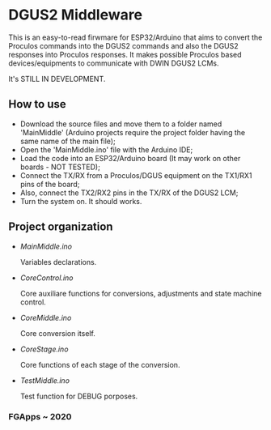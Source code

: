 # DGUS2 Middleware
This is an easy-to-read firwmare for ESP32/Arduino that aims to convert the Proculos commands into the DGUS2 commands and also the DGUS2 responses into Proculos responses. It makes possible Proculos based devices/equipments to communicate with DWIN DGUS2 LCMs.

It's STILL IN DEVELOPMENT.

## How to use
- Download the source files and move them to a folder named 'MainMiddle' (Arduino projects require the project folder having the same name of the main file);
- Open the 'MainMiddle.ino' file with the Arduino IDE;
- Load the code into an ESP32/Arduino board (It may work on other boards - NOT TESTED);
- Connect the TX/RX from a Proculos/DGUS equipment on the TX1/RX1 pins of the board;
- Also, connect the TX2/RX2 pins in the TX/RX of the DGUS2 LCM;
- Turn the system on. It should works.

## Project organization
- _MainMiddle.ino_

    Variables declarations.
- _CoreControl.ino_

    Core auxiliare functions for conversions, adjustments and state machine control.
- _CoreMiddle.ino_


    Core conversion itself.
- _CoreStage.ino_

    Core functions of each stage of the conversion.
- _TestMiddle.ino_

    Test function for DEBUG porposes.
    
 ### FGApps ~ 2020